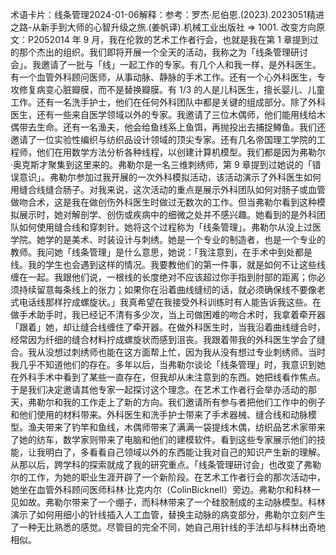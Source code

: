 

术语卡片：线条管理2024-01-06解释：参考：罗杰·尼伯恩.(2023).2023051精进之路-从新手到大师的心智升级之旅.(姜帆译).机械工业出版社 => 1001. 改变方向原文：P2052014 年 9 月，我在伦敦的艺术工作者行会，也就是我在第 1 章提到过的那个杰出的组织。我们即将开展一个全天的活动，我称之为「线条管理研讨会」。我邀请了一批与「线」一起工作的专家。有几个人和我一样，是外科医生。有一个血管外科顾问医师，从事动脉、静脉的手术工作。还有一个心外科医生，专攻修复病变心脏瓣膜，而不是替换瓣膜。有 1/3 的人是儿科医生，擅长婴儿、儿童工作。还有一名洗手护士，他们在任何外科团队中都是关键的组成部分。除了外科医生，还有一些来自医学领域以外的专家。我邀请了三位木偶师，他们能用线给木偶带去生命。还有一名渔夫，他会给鱼线系上鱼饵，再抛投出去捕捉鳟鱼。我们还邀请了一位实验性编织与纺织品设计领域的顶尖专家。还有几名帝国理工学院的工程师，他们在用数学方法分析各种线程，以创建计算机模型。我们都是因为弗勒尔·奥克斯才聚集到这里来的。弗勒尔是一名三维刺绣师，第 9 章提到过她说的「错误意识」。弗勒尔参加过我开展的一次外科模拟活动，该活动演示了外科医生如何用缝合线缝合肠子。对我来说，这次活动的重点是展示外科团队如何对肠子或血管做吻合术，这是我在做创伤外科医生时做过无数次的工作。但当弗勒尔看到这种模拟展示时，她对解剖学、创伤或疾病中的细微之处并不感兴趣。她看到的是外科团队如何使用缝合线和穿刺针。她将这个过程称为「线条管理」。弗勒尔从没上过医学院。她学的是美术、时装设计与刺绣。她是一个专业的制造者，也是一个专业的教师。我问她「线条管理」是什么意思，她说：「我注意到，在手术中到处都是线。我的学生也会遇到这样的情况。我要教他们的第一件事，就是如何不让这些线缠在一起。我跟他们说，一根线的长度绝对不应该超过你手指到肘部的距离；你必须持续留意每条线上的张力；如果你在沿着曲线缝纫的话，就必须确保线不要像老式电话线那样拧成螺旋状。」我真希望在我接受外科训练时有人能告诉我这些。在做手术助手时，我已经记不清有多少次，当上司做困难的吻合术时，我拿着牵开器「跟着」她，却让缝合线缠住了牵开器。在做外科医生时，当我沿着曲线缝合时，经常因为纤细的缝合材料拧成螺旋状而感到沮丧。我跟着带我的外科医生学会了缝合。我从没想过刺绣师也能在这方面帮上忙，因为我从没有想过专业刺绣师。当时我几乎不知道他们的存在。多年以后，当弗勒尔谈论「线条管理」时，我意识到她在外科手术中看到了某些一直存在，但我却从未注意到的东西。她把线看作焦点。于是我们决定邀请其他专家一起探讨这个理念。在艺术工作者行会举办活动的那天，弗勒尔和我的工作走上了新的方向。我们邀请所有参与者把他们工作中的例子和他们使用的材料带来。外科医生和洗手护士带来了手术器械、缝合线和动脉模型。渔夫带来了钓竿和鱼线，木偶师带来了满满一袋提线木偶，纺织品艺术家带来了她的纺车，数学家则带来了电脑和他们的建模软件。看到这些专家展示他们的技能，让我明白了，多看看自己领域以外的东西能让我对自己的知识产生新的理解。从那以后，跨学科的探索就成了我的研究重点。「线条管理研讨会」也改变了弗勒尔的工作，为她的职业生涯开辟了一个新阶段。在艺术工作者行会的那次活动中，她坐在血管外科顾问医师科林·比克内尔（ColinBicknell）旁边。弗勒尔和科林一见如故。弗勒尔带来了一个绷子，而科林带来了一个硅胶制成的主动脉模型。科林演示了如何用细小的针线插入人工血管，替换主动脉的病变部分，弗勒尔立刻产生了一种无比熟悉的感觉。尽管目的完全不同，她自己用针线的手法却与科林出奇地相似。